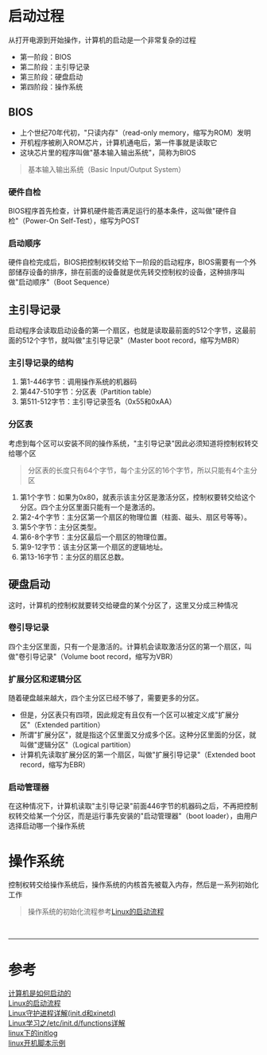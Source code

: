 # 启动过程
从打开电源到开始操作，计算机的启动是一个非常复杂的过程

- 第一阶段：BIOS
- 第二阶段：主引导记录
- 第三阶段：硬盘启动
- 第四阶段：操作系统

## BIOS
- 上个世纪70年代初，"只读内存"（read-only memory，缩写为ROM）发明
- 开机程序被刷入ROM芯片，计算机通电后，第一件事就是读取它
- 这块芯片里的程序叫做"基本输入输出系统"，简称为BIOS

> 基本输入输出系统（Basic Input/Output System）

### 硬件自检
BIOS程序首先检查，计算机硬件能否满足运行的基本条件，这叫做"硬件自检"（Power-On Self-Test），缩写为POST

### 启动顺序
硬件自检完成后，BIOS把控制权转交给下一阶段的启动程序，BIOS需要有一个外部储存设备的排序，排在前面的设备就是优先转交控制权的设备，这种排序叫做"启动顺序"（Boot Sequence）


## 主引导记录
启动程序会读取启动设备的第一个扇区，也就是读取最前面的512个字节，这最前面的512个字节，就叫做"主引导记录"（Master boot record，缩写为MBR）

### 主引导记录的结构

1. 第1-446字节：调用操作系统的机器码
2. 第447-510字节：分区表（Partition table）
3. 第511-512字节：主引导记录签名（0x55和0xAA）

### 分区表
考虑到每个区可以安装不同的操作系统，"主引导记录"因此必须知道将控制权转交给哪个区
> 分区表的长度只有64个字节，每个主分区的16个字节，所以只能有4个主分区

1. 第1个字节：如果为0x80，就表示该主分区是激活分区，控制权要转交给这个分区。四个主分区里面只能有一个是激活的。
2. 第2-4个字节：主分区第一个扇区的物理位置（柱面、磁头、扇区号等等）。
3. 第5个字节：主分区类型。
4. 第6-8个字节：主分区最后一个扇区的物理位置。
5. 第9-12字节：该主分区第一个扇区的逻辑地址。
6. 第13-16字节：主分区的扇区总数。


## 硬盘启动
这时，计算机的控制权就要转交给硬盘的某个分区了，这里又分成三种情况

### 卷引导记录
四个主分区里面，只有一个是激活的。计算机会读取激活分区的第一个扇区，叫做"卷引导记录"（Volume boot record，缩写为VBR）

### 扩展分区和逻辑分区
随着硬盘越来越大，四个主分区已经不够了，需要更多的分区。
- 但是，分区表只有四项，因此规定有且仅有一个区可以被定义成"扩展分区"（Extended partition）
- 所谓"扩展分区"，就是指这个区里面又分成多个区。这种分区里面的分区，就叫做"逻辑分区"（Logical partition）
- 计算机先读取扩展分区的第一个扇区，叫做"扩展引导记录"（Extended boot record，缩写为EBR）


### 启动管理器
在这种情况下，计算机读取"主引导记录"前面446字节的机器码之后，不再把控制权转交给某一个分区，而是运行事先安装的"启动管理器"（boot loader），由用户选择启动哪一个操作系统



# 操作系统
控制权转交给操作系统后，操作系统的内核首先被载入内存，然后是一系列初始化工作
> 操作系统的初始化流程参考[Linux的启动流程][2]


<br/>

---

# 参考

[计算机是如何启动的][1]  
[Linux的启动流程][2]  
[Linux守护进程详解(init.d和xinetd)][3]  
[Linux学习之/etc/init.d/functions详解][4]  
[linux下的initlog][5]    
[linux开机脚本示例][6]  

[1]: http://www.ruanyifeng.com/blog/2013/02/booting.html
[2]: http://www.ruanyifeng.com/blog/2013/08/linux_boot_process.html
[3]: http://www.cnblogs.com/wuchanming/p/4038552.html
[4]: http://www.cnblogs.com/sunfie/p/5149678.html
[5]: http://www.haw-haw.org/post/72
[6]: https://github.com/Supervisor/initscripts